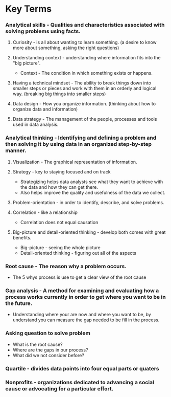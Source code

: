 # Key Terms

### Analytical skills - Qualities and characteristics associated with solving problems using facts.

1. Curiosity - is all about wanting to learn something. (a desire to know more about something, asking the right questions)

2. Understanding context - understanding where information fits into the "big picture".

   - Context - The condition in which something exists or happens.

3. Having a technical mindset - The ability to break things down into smaller steps or pieces and work with them in an orderly and logical way. (breaking big things into smaller steps)

4. Data design - How you organize information. (thinking about how to organize data and information)

5. Data strategy - The management of the people, processes and tools used in data analysis.

### Analytical thinking - Identifying and defining a problem and then solving it by using data in an organized step-by-step manner.

1. Visualization - The graphical representation of information.

2. Strategy - key to staying focused and on track

   - Strategizing helps data analysts see what they want to achieve with the data and how they can get there.
   - Also helps improve the quality and usefulness of the data we collect.

3. Problem-orientation - in order to identify, describe, and solve problems.

4. Correlation - like a relationship

   - Correlation does not equal causation

5. Big-picture and detail-oriented thinking - develop both comes with great benefits.

   - Big-picture - seeing the whole picture
   - Detail-oriented thinking - figuring out all of the aspects

### Root cause - The reason why a problem occurs.

- The 5 whys process is use to get a clear view of the root cause

### Gap analysis - A method for examining and evaluating how a process works currently in order to get where you want to be in the future.

- Understanding where your are now and where you want to be, by understand you can measure the gap needed to be fill in the process.

### Asking question to solve problem

- What is the root cause?
- Where are the gaps in our process?
- What did we not consider before?

### Quartile - divides data points into four equal parts or quaters

### Nonprofits - organizations dedicated to advancing a social cause or advocating for a particular effort.
